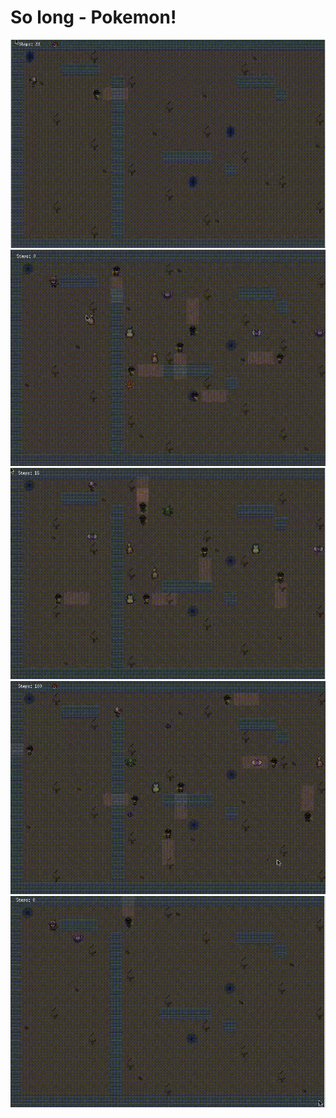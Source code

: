 <h1>So long - Pokemon!</h1>
<img src="./gifs/1.gif" alt="">
<img src="./gifs/2.gif" alt="">
<img src="./gifs/3.gif" alt="">
<img src="./gifs/4.gif" alt="">
<img src="./gifs/5.gif" alt="">
